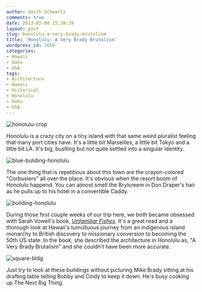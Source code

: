 ```yaml
---
author: Smith Schwartz
comments: true
date: 2013-02-08 15:38:29
layout: post
slug: honolulu-a-very-brady-brutalism
title: 'Honolulu: A Very Brady Brutalism'
wordpress_id: 1650
categories:
- Hawaii
- Oahu
- USA
tags:
- Architecture
- Hawaii
- Historical
- Honolulu
- Oahu
- USA
---
```


![honolulu-crop](http://schwartzography.com/wp-content/uploads/2013/02/honolulu-crop.jpg)

Honolulu is a crazy city on a tiny island with that same weird pluralist feeling that many port cities have. It's a little bit Marseilles, a little bit Tokyo and a little bit LA. It's big, bustling but not quite settled into a singular identity.

![blue-buliding-honolulu](http://schwartzography.com/wp-content/uploads/2013/02/blue-buliding-honolulu.jpg)

The one thing that is repetitious about this town are the crayon-colored "Corbusiers" all over the place. It's obvious when the resort boom of Honolulu happend. You can almost smell the Brylcreem in Don Draper's hair as he pulls up to his hotel in a convertible Caddy.

![building-honolulu](http://schwartzography.com/wp-content/uploads/2013/02/building-honolulu.jpg)

During those first couple weeks of our trip here, we both became obsessed with Sarah Vowell's book, _[Unfamiliar Fishes](http://www.amazon.com/Unfamiliar-Fishes-Sarah-Vowell/dp/159448564X)_. It's a great read and a thorough look at Hawaii's tumultuous journey from an indigenous island monarchy to British discovery to missionary conversion to becoming the 50th US state. In the book, she described the architecture in Honolulu as, "A Very Brady Brutalism" and she couldn't have been more accurate.

![square-bldg](http://schwartzography.com/wp-content/uploads/2013/02/square-bldg.jpg)

Just try to look at these buildings without picturing Mike Brady sitting at his drafting table telling Bobby and Cindy to keep it down. He's busy cooking up The Next Big Thing.
